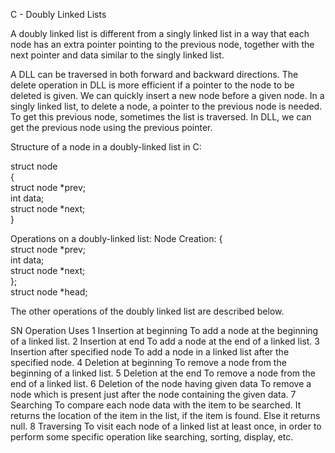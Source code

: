C - Doubly Linked Lists

A doubly linked list is different from a singly linked list in a way that each node has an extra pointer
pointing to the previous node, together with the next pointer and data similar to the singly linked list.

A DLL can be traversed in both forward and backward directions. 
The delete operation in DLL is more efficient if a pointer to the node to be deleted is given. 
We can quickly insert a new node before a given node. 
In a singly linked list, to delete a node, a pointer to the previous node is needed.
To get this previous node, sometimes the list is traversed. In DLL, we can get the previous node using the previous pointer.

Structure of a node in a doubly-linked list in C:

struct node   
{  
    struct node *prev;   
    int data;  
    struct node *next;   
}


Operations on a doubly-linked list:
Node Creation:
{  
    struct node *prev;  
    int data;  
    struct node *next;  
};  
struct node *head;



The other operations of the doubly linked list are described below.

SN	Operation	Uses
1	Insertion at beginning	To add a node at the beginning of a linked list.
2	Insertion at end	To add a node at the end of a linked list.
3	Insertion after specified node	To add a node in a linked list after the specified node.
4	Deletion at beginning	To remove a node from the beginning of a linked list.
5	Deletion at the end	To remove a node from the end of a linked list.
6	Deletion of the node having given data	To remove a node which is present just after the node containing the given data.
7	Searching	To compare each node data with the item to be searched. It returns the location of the item in the list, if the item is found. Else it returns null.
8	Traversing	To visit each node of a linked list at least once, in order to perform some specific operation like searching, sorting, display, etc.



